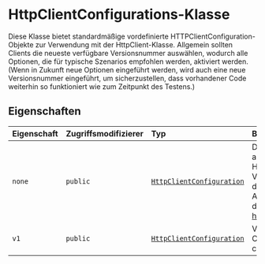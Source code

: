 # <a name="httpclientconfigurations-class"></a>HttpClientConfigurations-Klasse







Diese Klasse bietet standardmäßige vordefinierte HTTPClientConfiguration-Objekte zur Verwendung mit der HttpClient-Klasse. Allgemein sollten Clients die neueste verfügbare Versionsnummer auswählen, wodurch alle Optionen, die für typische Szenarios empfohlen werden, aktiviert werden. (Wenn in Zukunft neue Optionen eingeführt werden, wird auch eine neue Versionsnummer eingeführt, um sicherzustellen, dass vorhandener Code weiterhin so funktioniert wie zum Zeitpunkt des Testens.)



## <a name="properties"></a>Eigenschaften

| Eigenschaft     | Zugriffsmodifizierer | Typ | Beschreibung|
|:-------------|:----|:-------|:-----------|
|`none`     | `public` | [`HttpClientConfiguration`](../sp-http/httpclientconfiguration.md) | Diese Konfiguration deaktiviert alle Funktionsoptionen für HttpClient. Das fetch()-Verhalten ist im Prinzip mit dem der WHATWG-Standard-API identisch, die hier dokumentiert wird: https://fetch.spec.whatwg.org/ |
|`v1`     | `public` | [`HttpClientConfiguration`](../sp-http/httpclientconfiguration.md) | Version 1 aktiviert diese Optionen: consoleLogging=true |








